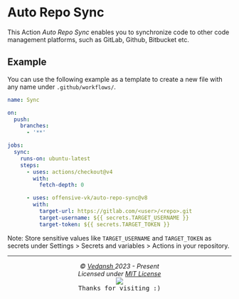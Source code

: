 # Auto Repo Sync

This Action *Auto Repo Sync* enables you to synchronize code to other code management platforms, such as GitLab, Github, Bitbucket etc.

## Example

You can use the following example as a template to create a new file with any name under `.github/workflows/`.

```yaml
name: Sync

on: 
  push:
    branches:
      - '**'

jobs:
  sync:
    runs-on: ubuntu-latest
    steps:
      - uses: actions/checkout@v4
        with:
          fetch-depth: 0

      - uses: offensive-vk/auto-repo-sync@v8
        with:
          target-url: https://gitlab.com/<user>/<repo>.git
          target-username: ${{ secrets.TARGET_USERNAME }}
          target-token: ${{ secrets.TARGET_TOKEN }}
```

Note: Store sensitive values like `TARGET_USERNAME` and `TARGET_TOKEN` as secrets under Settings > Secrets and variables > Actions in your repository.

***

<p align="center">
  <i>&copy; <a href="https://github.com/offensive-vk/">Vedansh </a> 2023 - Present</i><br>
  <i>Licensed under <a href="https://mit-license.org">MIT License</a></i><br>
  <a href="https://github.com/TheHamsterBot"><img src="https://i.ibb.co/4KtpYxb/octocat-clean-mini.png" /></a><br>
  <kbd>Thanks for visiting :)</kbd>
</p>
